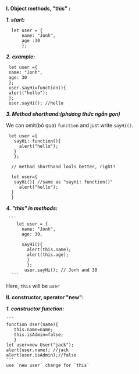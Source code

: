 
**I. Object methods, "this" :**

  ***1. start:***
  
  ``` 
    let user = {
        name: "Jonh",
        age :30
        };
   ```
   ***2. example:***
   
   ``` 
    let user ={
    name: "Jonh",
    age: 30
    };
    user.sayHi=function(){
    alert("hello");
    };
    user.sayHi(); //hello
   ```
   ***3. Method shorthand:(phương thức ngắn gọn)***
   
   We can omit(bỏ qua) `function` and just write `sayHi()`.
   
   ```
    let user ={ 
      sayHi: function(){
        alert("hello");
      }
      };
      
     // method shorthand lools better, right?
     
     let user={
      sayHi(){ //same as "sayHi: function()"
        alert("hello");
     }
     }
   ```
   ***4. "this" in methods:***
    
     ```
        let user = {
          name: "Jonh",
          age: 30,
          
          sayHi(){
            alert(this.name);
            alert(this.age);
            }
            };
           user.sayHi(); // Jonh and 30
      ```
   
   Here, `this` will be `user`
       
**II. constructor, operator "new":**

  ***1. constructor function:***
  
    ```
    function User(name){
       this.name=name;
       this.isAdmin=false;
       }
    let user=new User("jack");
    alert(user.name); //jack
    alert(user.isAdmin);//false
    ```
    use `new user` change for `this`
    
    
          
    
    
        
 
